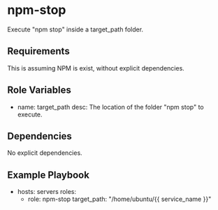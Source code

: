 # npm-stop

Execute "npm stop" inside a target_path folder.

## Requirements

This is assuming NPM is exist, without explicit dependencies.

## Role Variables

   - name: target_path
     desc: The location of the folder "npm stop" to execute.

## Dependencies

No explicit dependencies.

## Example Playbook

   - hosts: servers
     roles:
       - role: npm-stop
         target_path: "/home/ubuntu/{{ service_name }}"
